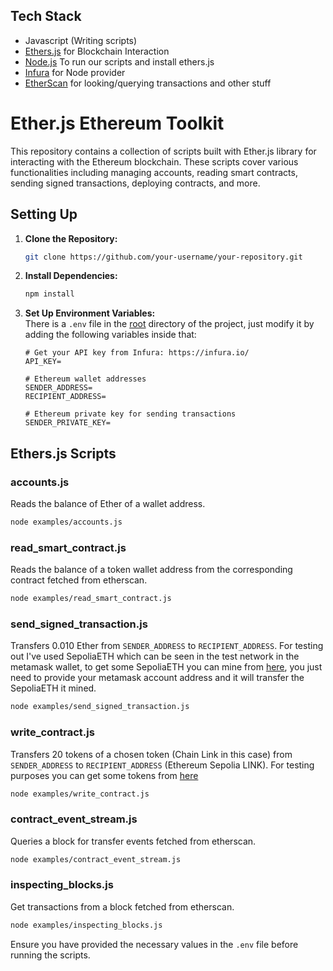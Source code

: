 ## Tech Stack

- Javascript (Writing scripts)
- [Ethers.js](https://docs.ethers.io/v5/) for Blockchain Interaction
- [Node.js](https://nodejs.org/en/) To run our scripts and install ethers.js
- [Infura](https://infura.io/) for Node provider
- [EtherScan](https://etherscan.io/) for looking/querying transactions and other stuff

# Ether.js Ethereum Toolkit

This repository contains a collection of scripts built with Ether.js library for interacting with the Ethereum blockchain. These scripts cover various functionalities including managing accounts, reading smart contracts, sending signed transactions, deploying contracts, and more.

## Setting Up

1. **Clone the Repository:**  
   ```bash
   git clone https://github.com/your-username/your-repository.git
   ```

2. **Install Dependencies:**  
   ```bash
   npm install
   ```

3. **Set Up Environment Variables:**  
   There is a `.env` file in the [root](/.env) directory of the project, just modify it by adding the following variables inside that:

   ```plaintext
   # Get your API key from Infura: https://infura.io/
   API_KEY=

   # Ethereum wallet addresses
   SENDER_ADDRESS=
   RECIPIENT_ADDRESS=

   # Ethereum private key for sending transactions
   SENDER_PRIVATE_KEY=
   ```

## Ethers.js Scripts

### accounts.js
Reads the balance of Ether of a wallet address.

```bash
node examples/accounts.js
```

### read_smart_contract.js
Reads the balance of a token wallet address from the corresponding contract fetched from etherscan.

```bash
node examples/read_smart_contract.js
```

### send_signed_transaction.js
Transfers 0.010 Ether from `SENDER_ADDRESS` to `RECIPIENT_ADDRESS`. For testing out I've used SepoliaETH which can be seen in the test network in the metamask wallet, to get some SepoliaETH you can mine from [here](https://sepolia-faucet.pk910.de/), you just need to provide your metamask account address and it will transfer the SepoliaETH it mined.

```bash
node examples/send_signed_transaction.js
```

### write_contract.js
Transfers 20 tokens of a chosen token (Chain Link in this case) from `SENDER_ADDRESS` to `RECIPIENT_ADDRESS` (Ethereum Sepolia LINK). For testing purposes you can get some tokens from [here](https://faucets.chain.link/)

```bash
node examples/write_contract.js
```

### contract_event_stream.js
Queries a block for transfer events fetched from etherscan.

```bash
node examples/contract_event_stream.js
```

### inspecting_blocks.js
Get transactions from a block fetched from etherscan.

```bash
node examples/inspecting_blocks.js
```

Ensure you have provided the necessary values in the `.env` file before running the scripts.
